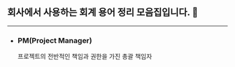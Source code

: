 ## 회사에서 사용하는 회계 용어 정리 모음집입니다. 📒 ##

***
* ### PM(Project Manager) ###   
  프로젝트의 전반적인 책임과 권한을 가진 총괄 책임자
